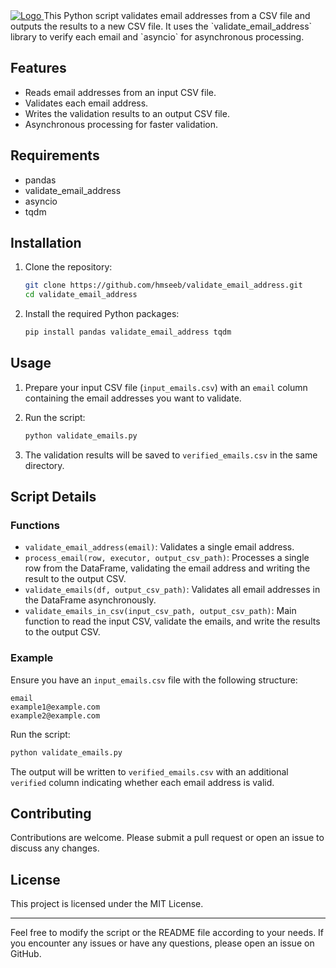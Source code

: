   <a href="https://github.com/hmseeb/brainyquotes-scraper">
    <img src="https://capsule-render.vercel.app/api?type=waving&color=gradient&height=200&section=header&text=Email&nbsp;Validation&nbsp;Tool&fontSize=80&fontAlignY=35&animation=twinkling&fontColor=gradient" alt="Logo">
  </a>
This Python script validates email addresses from a CSV file and outputs the results to a new CSV file. It uses the `validate_email_address` library to verify each email and `asyncio` for asynchronous processing.

## Features

- Reads email addresses from an input CSV file.
- Validates each email address.
- Writes the validation results to an output CSV file.
- Asynchronous processing for faster validation.

## Requirements

- pandas
- validate_email_address
- asyncio
- tqdm

## Installation

1. Clone the repository:
    ```bash
    git clone https://github.com/hmseeb/validate_email_address.git
    cd validate_email_address
    ```

2. Install the required Python packages:
    ```bash
    pip install pandas validate_email_address tqdm
    ```

## Usage

1. Prepare your input CSV file (`input_emails.csv`) with an `email` column containing the email addresses you want to validate.

2. Run the script:
    ```bash
    python validate_emails.py
    ```

3. The validation results will be saved to `verified_emails.csv` in the same directory.

## Script Details

### Functions

- `validate_email_address(email)`: Validates a single email address.
- `process_email(row, executor, output_csv_path)`: Processes a single row from the DataFrame, validating the email address and writing the result to the output CSV.
- `validate_emails(df, output_csv_path)`: Validates all email addresses in the DataFrame asynchronously.
- `validate_emails_in_csv(input_csv_path, output_csv_path)`: Main function to read the input CSV, validate the emails, and write the results to the output CSV.

### Example

Ensure you have an `input_emails.csv` file with the following structure:

```csv
email
example1@example.com
example2@example.com
```

Run the script:

```bash
python validate_emails.py
```

The output will be written to `verified_emails.csv` with an additional `verified` column indicating whether each email address is valid.

## Contributing

Contributions are welcome. Please submit a pull request or open an issue to discuss any changes.

## License

This project is licensed under the MIT License.

---

Feel free to modify the script or the README file according to your needs. If you encounter any issues or have any questions, please open an issue on GitHub.

